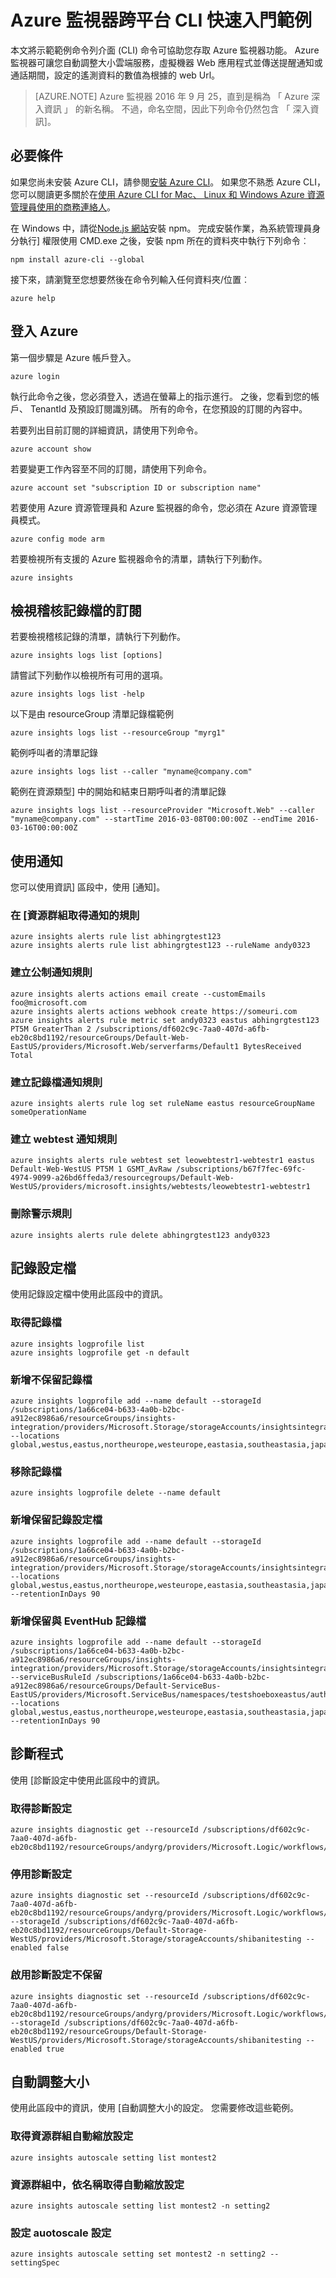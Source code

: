 <properties
    pageTitle="Azure 監視器 CLI 快速入門範例。 |Microsoft Azure"
    description="Azure 監視器功能的範例 CLI 命令。 Azure 監視器是 Microsoft Azure 服務可讓您傳送提醒通知，請撥設定的遙測資料，並自動調整大小雲端服務、 虛擬機器和 Web 應用程式的數值為根據的 web Url。"
    authors="kamathashwin"
    manager="carolz"
    editor=""
    services="monitoring-and-diagnostics"
    documentationCenter="monitoring-and-diagnostics"/>

<tags
    ms.service="monitoring-and-diagnostics"
    ms.workload="na"
    ms.tgt_pltfrm="na"
    ms.devlang="na"
    ms.topic="article"
    ms.date="09/08/2016"
    ms.author="ashwink"/>

# <a name="azure-monitor--cross-platform-cli-quick-start-samples"></a>Azure 監視器跨平台 CLI 快速入門範例

本文將示範範例命令列介面 (CLI) 命令可協助您存取 Azure 監視器功能。 Azure 監視器可讓您自動調整大小雲端服務，虛擬機器 Web 應用程式並傳送提醒通知或通話期間，設定的遙測資料的數值為根據的 web Url。

>[AZURE.NOTE] Azure 監視器 2016 年 9 月 25，直到是稱為 「 Azure 深入資訊 」 的新名稱。 不過，命名空間，因此下列命令仍然包含 「 深入資訊]。


## <a name="prerequisites"></a>必要條件

如果您尚未安裝 Azure CLI，請參閱[安裝 Azure CLI](../xplat-cli-install.md)。 如果您不熟悉 Azure CLI，您可以閱讀更多關於在[使用 Azure CLI for Mac、 Linux 和 Windows Azure 資源管理員使用的商務連絡人](../xplat-cli-azure-resource-manager.md)。


在 Windows 中，請從[Node.js 網站](https://nodejs.org/)安裝 npm。 完成安裝作業，為系統管理員身分執行] 權限使用 CMD.exe 之後，安裝 npm 所在的資料夾中執行下列命令︰

```console
npm install azure-cli --global
```

接下來，請瀏覽至您想要然後在命令列輸入任何資料夾/位置︰

```console
azure help
```

## <a name="log-in-to-azure"></a>登入 Azure

第一個步驟是 Azure 帳戶登入。

```console
azure login
```

執行此命令之後，您必須登入，透過在螢幕上的指示進行。 之後，您看到您的帳戶、 TenantId 及預設訂閱識別碼。 所有的命令，在您預設的訂閱的內容中。

若要列出目前訂閱的詳細資訊，請使用下列命令。

```console
azure account show
```

若要變更工作內容至不同的訂閱，請使用下列命令。

```console
azure account set "subscription ID or subscription name"
```

若要使用 Azure 資源管理員和 Azure 監視器的命令，您必須在 Azure 資源管理員模式。

```console
azure config mode arm
```

若要檢視所有支援的 Azure 監視器命令的清單，請執行下列動作。

```console
azure insights
```

## <a name="view-audit-logs-for-a-subscription"></a>檢視稽核記錄檔的訂閱

若要檢視稽核記錄的清單，請執行下列動作。

```console
azure insights logs list [options]
```

請嘗試下列動作以檢視所有可用的選項。

```console
azure insights logs list -help
```

以下是由 resourceGroup 清單記錄檔範例

```console
azure insights logs list --resourceGroup "myrg1"
```

範例呼叫者的清單記錄

```console
azure insights logs list --caller "myname@company.com"
```

範例在資源類型] 中的開始和結束日期呼叫者的清單記錄

```console
azure insights logs list --resourceProvider "Microsoft.Web" --caller "myname@company.com" --startTime 2016-03-08T00:00:00Z --endTime 2016-03-16T00:00:00Z
```

## <a name="work-with-alerts"></a>使用通知
您可以使用資訊] 區段中，使用 [通知]。

### <a name="get-alert-rules-in-a-resource-group"></a>在 [資源群組取得通知的規則

```console
azure insights alerts rule list abhingrgtest123
azure insights alerts rule list abhingrgtest123 --ruleName andy0323
```

### <a name="create-a-metric-alert-rule"></a>建立公制通知規則

```console
azure insights alerts actions email create --customEmails foo@microsoft.com
azure insights alerts actions webhook create https://someuri.com
azure insights alerts rule metric set andy0323 eastus abhingrgtest123 PT5M GreaterThan 2 /subscriptions/df602c9c-7aa0-407d-a6fb-eb20c8bd1192/resourceGroups/Default-Web-EastUS/providers/Microsoft.Web/serverfarms/Default1 BytesReceived Total
```

### <a name="create-a-log-alert-rule"></a>建立記錄檔通知規則

```console
azure insights alerts rule log set ruleName eastus resourceGroupName someOperationName
```

### <a name="create-webtest-alert-rule"></a>建立 webtest 通知規則

```console
azure insights alerts rule webtest set leowebtestr1-webtestr1 eastus Default-Web-WestUS PT5M 1 GSMT_AvRaw /subscriptions/b67f7fec-69fc-4974-9099-a26bd6ffeda3/resourcegroups/Default-Web-WestUS/providers/microsoft.insights/webtests/leowebtestr1-webtestr1
```

### <a name="delete-an-alert-rule"></a>刪除警示規則

```console
azure insights alerts rule delete abhingrgtest123 andy0323
```

## <a name="log-profiles"></a>記錄設定檔
使用記錄設定檔中使用此區段中的資訊。

### <a name="get-a-log-profile"></a>取得記錄檔

```console
azure insights logprofile list
azure insights logprofile get -n default
```


### <a name="add-a-log-profile-without-retention"></a>新增不保留記錄檔

```console
azure insights logprofile add --name default --storageId /subscriptions/1a66ce04-b633-4a0b-b2bc-a912ec8986a6/resourceGroups/insights-integration/providers/Microsoft.Storage/storageAccounts/insightsintegration7777 --locations global,westus,eastus,northeurope,westeurope,eastasia,southeastasia,japaneast,japanwest,northcentralus,southcentralus,eastus2,centralus,australiaeast,australiasoutheast,brazilsouth,centralindia,southindia,westindia
```

### <a name="remove-a-log-profile"></a>移除記錄檔

```console
azure insights logprofile delete --name default
```

### <a name="add-a-log-profile-with-retention"></a>新增保留記錄設定檔

```console
azure insights logprofile add --name default --storageId /subscriptions/1a66ce04-b633-4a0b-b2bc-a912ec8986a6/resourceGroups/insights-integration/providers/Microsoft.Storage/storageAccounts/insightsintegration7777 --locations global,westus,eastus,northeurope,westeurope,eastasia,southeastasia,japaneast,japanwest,northcentralus,southcentralus,eastus2,centralus,australiaeast,australiasoutheast,brazilsouth,centralindia,southindia,westindia --retentionInDays 90
```

### <a name="add-a-log-profile-with-retention-and-eventhub"></a>新增保留與 EventHub 記錄檔

```console
azure insights logprofile add --name default --storageId /subscriptions/1a66ce04-b633-4a0b-b2bc-a912ec8986a6/resourceGroups/insights-integration/providers/Microsoft.Storage/storageAccounts/insightsintegration7777 --serviceBusRuleId /subscriptions/1a66ce04-b633-4a0b-b2bc-a912ec8986a6/resourceGroups/Default-ServiceBus-EastUS/providers/Microsoft.ServiceBus/namespaces/testshoeboxeastus/authorizationrules/RootManageSharedAccessKey --locations global,westus,eastus,northeurope,westeurope,eastasia,southeastasia,japaneast,japanwest,northcentralus,southcentralus,eastus2,centralus,australiaeast,australiasoutheast,brazilsouth,centralindia,southindia,westindia --retentionInDays 90
```


## <a name="diagnostics"></a>診斷程式
使用 [診斷設定中使用此區段中的資訊。

### <a name="get-a-diagnostic-setting"></a>取得診斷設定

```console
azure insights diagnostic get --resourceId /subscriptions/df602c9c-7aa0-407d-a6fb-eb20c8bd1192/resourceGroups/andyrg/providers/Microsoft.Logic/workflows/andy0315logicapp
```

### <a name="disable-a-diagnostic-setting"></a>停用診斷設定

```console
azure insights diagnostic set --resourceId /subscriptions/df602c9c-7aa0-407d-a6fb-eb20c8bd1192/resourceGroups/andyrg/providers/Microsoft.Logic/workflows/andy0315logicapp --storageId /subscriptions/df602c9c-7aa0-407d-a6fb-eb20c8bd1192/resourceGroups/Default-Storage-WestUS/providers/Microsoft.Storage/storageAccounts/shibanitesting --enabled false
```

### <a name="enable-a-diagnostic-setting-without-retention"></a>啟用診斷設定不保留

```console
azure insights diagnostic set --resourceId /subscriptions/df602c9c-7aa0-407d-a6fb-eb20c8bd1192/resourceGroups/andyrg/providers/Microsoft.Logic/workflows/andy0315logicapp --storageId /subscriptions/df602c9c-7aa0-407d-a6fb-eb20c8bd1192/resourceGroups/Default-Storage-WestUS/providers/Microsoft.Storage/storageAccounts/shibanitesting --enabled true
```


## <a name="autoscale"></a>自動調整大小
使用此區段中的資訊，使用 [自動調整大小的設定。 您需要修改這些範例。

### <a name="get-autoscale-settings-for-a-resource-group"></a>取得資源群組自動縮放設定

```console
azure insights autoscale setting list montest2
```

### <a name="get-autoscale-settings-by-name-in-a-resource-group"></a>資源群組中，依名稱取得自動縮放設定

```console
azure insights autoscale setting list montest2 -n setting2
```


### <a name="set-auotoscale-settings"></a>設定 auotoscale 設定

```console
azure insights autoscale setting set montest2 -n setting2 --settingSpec
```
